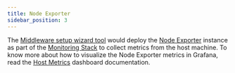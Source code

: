 ```yaml
---
title: Node Exporter
sidebar_position: 3
---
```


The [Middleware setup wizard tool](../wizard/intro) would deploy the [Node Exporter](https://github.com/prometheus/node_exporter) instance as part of the [Monitoring Stack](/docs/monitoring/intro) to collect metrics from the host machine. To know more about how to visualize the Node Exporter metrics in Grafana, read the [Host Metrics](/docs/monitoring/grafana#host-metrics) dashboard documentation.
